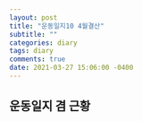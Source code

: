 ```yaml
---
layout: post
title: "운동일지10 4월결산"
subtitle: ""
categories: diary
tags: diary
comments: true
date: 2021-03-27 15:06:00 -0400
---
```



## 운동일지 겸 근황  
 